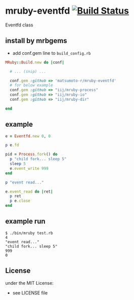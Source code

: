 # mruby-eventfd   [![Build Status](https://travis-ci.org/matsumotory/mruby-eventfd.png?branch=master)](https://travis-ci.org/matsumotory/mruby-eventfd)
Eventfd class
## install by mrbgems
- add conf.gem line to `build_config.rb`

```ruby
MRuby::Build.new do |conf|

  # ... (snip) ...

  conf.gem :github => 'matsumoto-r/mruby-eventfd'
  # for below example
  conf.gem :github => "iij/mruby-process"
  conf.gem :github => "iij/mruby-io"
  conf.gem :github => "iij/mruby-dir"

end
```
## example
```ruby
e = Eventfd.new 0, 0

p e.fd

pid = Process.fork() do
  p "child fork... sleep 5"
  sleep 5
  e.event_write 999
end

p "event read..."

e.event_read do |ret|
  p ret
  p e.close
end
```
## example run
```
$ ./bin/mruby test.rb
4
"event read..."
"child fork... sleep 5"
999
0
```

## License
under the MIT License:
- see LICENSE file
